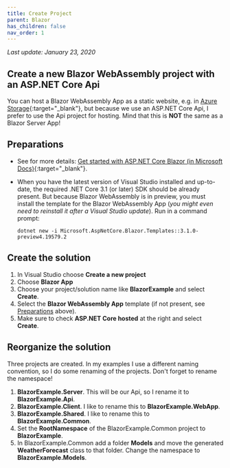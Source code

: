```yaml
---
title: Create Project
parent: Blazor
has_children: false
nav_order: 1
---
```


_Last update: January 23, 2020_

## Create a new Blazor WebAssembly project with an ASP.NET Core Api

You can host a Blazor WebAssembly App as a static website, e.g. in [Azure Storage](https://docs.microsoft.com/en-us/azure/storage/blobs/storage-blob-static-website){:target="_blank"}, but because we use an ASP.NET Core Api, I prefer to use the Api project for hosting. Mind that this is **NOT** the same as a Blazor Server App!

## Preparations

* See for more details: [Get started with ASP.NET Core Blazor (in Microsoft Docs)](https://docs.microsoft.com/en-us/aspnet/core/blazor/get-started){:target="_blank"}.

* When you have the latest version of Visual Studio installed and up-to-date, the required .NET Core 3.1 (or later) SDK should be already present. But because Blazor WebAssembly is in preview, you must install the template for the Blazor WebAssembly App (_you might even need to reinstall it after a Visual Studio update_). Run in a command prompt:

   ```
   dotnet new -i Microsoft.AspNetCore.Blazor.Templates::3.1.0-preview4.19579.2
   ```

## Create the solution

1. In Visual Studio choose **Create a new project**
1. Choose **Blazor App**
1. Choose your project/solution name like **BlazorExample** and select **Create**.
1. Select the **Blazor WebAssembly App** template (if not present, see [Preparations](#Preparations) above).
1. Make sure to check **ASP.NET Core hosted** at the right and select **Create**.

## Reorganize the solution

Three projects are created. In my examples I use a different naming convention, so I do some renaming of the projects. Don't forget to rename the namespace!

1. **BlazorExample.Server**. This will be our Api, so I rename it to **BlazorExample.Api**.
1. **BlazorExample.Client**. I like to rename this to **BlazorExample.WebApp**.
1. **BlazorExample.Shared**. I like to rename this to **BlazorExample.Common**.
1. Set the **RootNamespace** of the BlazorExample.Common project to **BlazorExample**.
1. In BlazorExample.Common add a folder **Models** and move the generated **WeatherForecast** class to that folder. Change the namespace to **BlazorExample.Models**.

